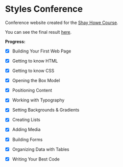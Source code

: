 # Styles Conference

Conference website created for the [Shay Howe Course](http://learn.shayhowe.com/html-css/).

You can see the final result [here](http://cauequeiroz.github.io/styles-conference/).

**Progress:**

- [x] Building Your First Web Page
- [x] Getting to know HTML
- [x] Getting to know CSS
- [x] Opening the Box Model
- [x] Positioning Content
- [x] Working with Typography
- [x] Setting Backgrounds & Gradients
- [x] Creating Lists
- [x] Adding Media
- [x] Building Forms
- [x] Organizing Data with Tables
- [x] Writing Your Best Code

